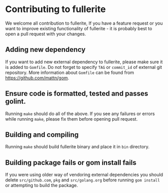 # Contributing to fullerite

We welcome all contribution to fullerite, If you have a feature request or you want to improve
existing functionality of fullerite - it is probably best to open a pull request with your changes.

## Adding new dependency

If you want to add new external dependency to fullerite, please make sure it is added to `Gomfile`.
Do not forget to specify `TAG` or `commit_id` of external git repository.  More information about
`Gomfile` can be found from https://github.com/mattn/gom.

## Ensure code is formatted, tested and passes golint.

Running `make` should do all of the above. If you see any failures or errors while running `make`,
please fix them before opening pull request.

## Building and compiling

Running `make` should build fullerite binary and place it in `bin` directory.

## Building package fails or gom install fails

If you were using older way of vendoring external dependencies you should delete `src/github.com`, `pkg`
and `src/golang.org` before running `gom install` or attempting to build the package.
